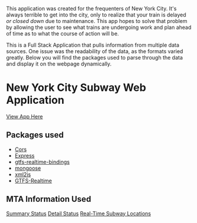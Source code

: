 This application was created for the frequenters of New York City. It's always terrible to get into the city, only to realize that your train is delayed *or closed down* due to maintenance. This app hopes to solve that problem by allowing the user to see what trains are undergoing work and plan ahead of time as to what the course of action will be.

 This is a Full Stack Application that pulls information from multiple data sources. One issue was the readability of the data, as the formats varied greatly. Below you will find the packages used to parse through the data and display it on the webpage dynamically.

# New York City Subway Web Application
[View App Here](https://safe-lake-78552.herokuapp.com/)


## Packages used
* [Cors](https://www.npmjs.com/package/cors)
* [Express]()
* [gtfs-realtime-bindings](https://developers.google.com/transit/gtfs-realtime/)
* [mongoose](https://mongoosejs.com/)
* [xml2js](https://www.npmjs.com/search?q=xml2js)
* [GTFS-Realtime](https://developers.google.com/transit/gtfs-realtime/)

## MTA Information Used
[Summary Status](http://web.mta.info/status/serviceStatus.txt)
[Detail Status](http://web.mta.info/status/ServiceStatusSubway.xml)
[Real-Time Subway Locations](http://datamine.mta.info/list-of-feeds)
